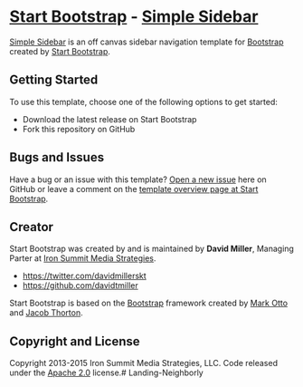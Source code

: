 # [Start Bootstrap](http://startbootstrap.com/) - [Simple Sidebar](http://startbootstrap.com/template-overviews/simple-sidebar/)

[Simple Sidebar](http://startbootstrap.com/template-overviews/simple-sidebar/) is an off canvas sidebar navigation template for [Bootstrap](http://getbootstrap.com/) created by [Start Bootstrap](http://startbootstrap.com/).

## Getting Started

To use this template, choose one of the following options to get started:
* Download the latest release on Start Bootstrap
* Fork this repository on GitHub

## Bugs and Issues

Have a bug or an issue with this template? [Open a new issue](https://github.com/IronSummitMedia/startbootstrap-simple-sidebar/issues) here on GitHub or leave a comment on the [template overview page at Start Bootstrap](http://startbootstrap.com/template-overviews/simple-sidebar/).

## Creator

Start Bootstrap was created by and is maintained by **David Miller**, Managing Parter at [Iron Summit Media Strategies](http://www.ironsummitmedia.com/).

* https://twitter.com/davidmillerskt
* https://github.com/davidtmiller

Start Bootstrap is based on the [Bootstrap](http://getbootstrap.com/) framework created by [Mark Otto](https://twitter.com/mdo) and [Jacob Thorton](https://twitter.com/fat).

## Copyright and License

Copyright 2013-2015 Iron Summit Media Strategies, LLC. Code released under the [Apache 2.0](https://github.com/IronSummitMedia/startbootstrap-simple-sidebar/blob/gh-pages/LICENSE) license.# Landing-Neighborly
